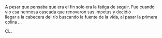 A pesar que pensaba que era el fin solo era la fatiga de seguir. 
Fue cuando vio esa hermosa cascada que renovaron sus impetus y decidió  
llegar a la cabecera del río buscando la fuente de la vida, al pasar la primera colina ...

CL.